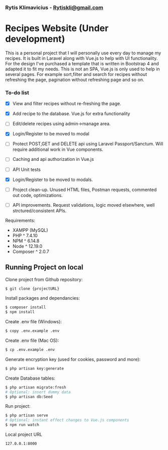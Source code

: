 ### Rytis Klimavicius - Rytiskli@gmail.com
# Recipes Website (**Under development**)

This is a personal project that I will personally use every day to manage my recipes. It is built in Laravel along with Vue.js to help with UI functionality. For the design I've purchased a template that is written in Bootstrap 4 and adapted it to fit my needs. This is not an SPA, Vue.js is only used to help in several pages. For example sort,filter and search for recipes without refreshing the page, pagination without refreshing page and so on. 

### To-do list
- [x] View and filter recipes without re-freshing the page.
- [x] Add recipe to the database. Vue.js for extra functionality
- [ ] Edit/delete recipes using admin->manage area.
- [x] Login/Register to be moved to modal
- [ ] Protect POST,GET and DELETE api using Laravel Passport/Sanctum. Will require additional work in Vue components.
- [ ] Caching and api authorization in Vue.js
- [ ] API Unit tests
- [x] Login/Register to be moved to modals.
- [ ] Project clean-up. Unused HTML files, Postman requests, commented out code, optimizations.
- [ ] API improvements. Request validations, logic moved elsewhere, well strctured/consistent APIs.




Requirements:
* XAMPP (MySQL)
* PHP ^ 7.4.10
* NPM ^ 6.14.8
* Node ^ 12.19.0
* Composer ^ 2.0.7

## Running Project on local

Clone project from Github repository:
```sh
$ git clone {projectURL}
```

Install packages and dependancies:
```sh
$ composer install
$ npm install
```

Create .env file (Windows):
```sh
$ copy .env.example .env
```
Create .env file (Mac OS):
```sh
$ cp .env.example .env
```

Generate encryption key (used for cookies, password and more):
```sh
$ php artisan key:generate
```

Create Database tables:
```sh
$ php artisan migrate:fresh
# Optional: insert dummy data
$ php artisan db:Seed
```

Run project:
```sh
$ php artisan serve
# Optional: instant effect changes to Vue.js components
$ npm run watch
```

Local project URL
```sh
127.0.0.1:8000
```
